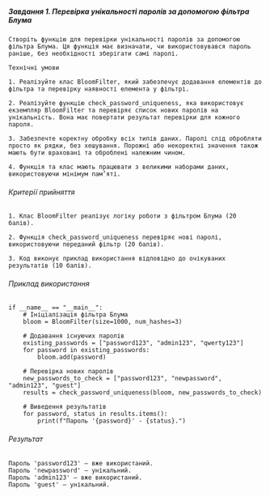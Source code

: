##### Завдання 1. Перевірка унікальності паролів за допомогою фільтра Блума

    Створіть функцію для перевірки унікальності паролів за допомогою фільтра Блума. Ця функція має визначати, чи використовувався пароль раніше, без необхідності зберігати самі паролі.

    Технічні умови

    1. Реалізуйте клас BloomFilter, який забезпечує додавання елементів до фільтра та перевірку наявності елемента у фільтрі.

    2. Реалізуйте функцію check_password_uniqueness, яка використовує екземпляр BloomFilter та перевіряє список нових паролів на унікальність. Вона має повертати результат перевірки для кожного пароля.

    3. Забезпечте коректну обробку всіх типів даних. Паролі слід обробляти просто як рядки, без хешування. Порожні або некоректні значення також мають бути враховані та оброблені належним чином.

    4. Функція та клас мають працювати з великими наборами даних, використовуючи мінімум пам’яті.

###### Критерії прийняття

    1. Клас BloomFilter реалізує логіку роботи з фільтром Блума (20 балів).

    2. Функція check_password_uniqueness перевіряє нові паролі, використовуючи переданий фільтр (20 балів).

    3. Код виконує приклад використання відповідно до очікуваних результатів (10 балів).

###### Приклад використання

    if __name__ == "__main__":
        # Ініціалізація фільтра Блума
        bloom = BloomFilter(size=1000, num_hashes=3)

        # Додавання існуючих паролів
        existing_passwords = ["password123", "admin123", "qwerty123"]
        for password in existing_passwords:
            bloom.add(password)

        # Перевірка нових паролів
        new_passwords_to_check = ["password123", "newpassword", "admin123", "guest"]
        results = check_password_uniqueness(bloom, new_passwords_to_check)

        # Виведення результатів
        for password, status in results.items():
            print(f"Пароль '{password}' - {status}.")

###### Результат

    Пароль 'password123' — вже використаний.
    Пароль 'newpassword' — унікальний.
    Пароль 'admin123' — вже використаний.
    Пароль 'guest' — унікальний.
